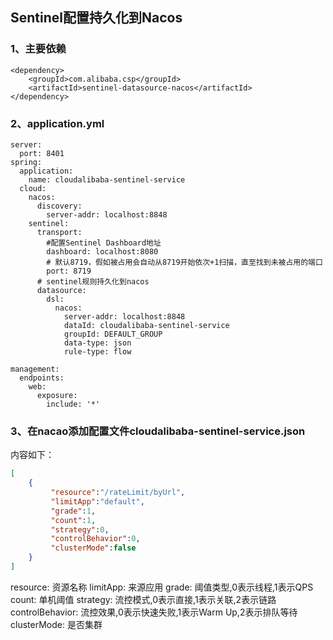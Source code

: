 ## Sentinel配置持久化到Nacos

### 1、主要依赖

```
<dependency>
    <groupId>com.alibaba.csp</groupId>
    <artifactId>sentinel-datasource-nacos</artifactId>
</dependency>
```

### 2、application.yml

```
server:
  port: 8401
spring:
  application:
    name: cloudalibaba-sentinel-service
  cloud:
    nacos:
      discovery:
        server-addr: localhost:8848
    sentinel:
      transport:
        #配置Sentinel Dashboard地址
        dashboard: localhost:8080
        # 默认8719，假如被占用会自动从8719开始依次+1扫描，直至找到未被占用的端口
        port: 8719
      # sentinel规则持久化到nacos
      datasource:
        dsl:
          nacos:
            server-addr: localhost:8848
            dataId: cloudalibaba-sentinel-service
            groupId: DEFAULT_GROUP
            data-type: json
            rule-type: flow

management:
  endpoints:
    web:
      exposure:
        include: '*'
```

### 3、在nacao添加配置文件cloudalibaba-sentinel-service.json

内容如下：

```json
[
    {
         "resource":"/rateLimit/byUrl",
         "limitApp":"default",
         "grade":1,
         "count":1,
         "strategy":0,
         "controlBehavior":0,
         "clusterMode":false
    }
]
```

resource: 资源名称
 limitApp: 来源应用
 grade: 阈值类型,0表示线程,1表示QPS
 count: 单机阈值
 strategy: 流控模式,0表示直接,1表示关联,2表示链路
 controlBehavior: 流控效果,0表示快速失败,1表示Warm Up,2表示排队等待
 clusterMode: 是否集群